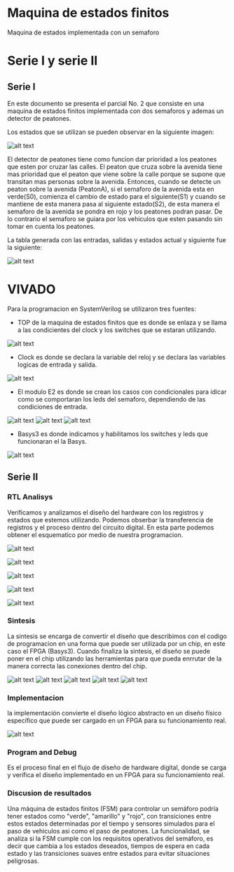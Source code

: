 # Maquina de estados finitos
 Maquina de estados implementada con un semaforo
# Serie I y serie II
## Serie I
En este documento se presenta el parcial No. 2 que consiste en una maquina de estados finitos implementada con dos semaforos y ademas un detector de peatones.

Los estados que se utilizan se pueden observar en la siguiente imagen:

![alt text](image.png)    

El detector de peatones tiene como funcion dar prioridad a los peatones que esten por cruzar las calles. El peaton que cruza sobre la avenida tiene mas prioridad que el peaton que viene sobre la calle porque se supone que transitan mas personas sobre la avenida.
Entonces, cuando se detecte un peaton sobre la avenida (PeatonA), si el semaforo de la avenida esta en verde(S0), comienza el cambio de estado para el siguiente(S1) y cuando se mantiene de esta manera pasa al siguiente estado(S2), de esta manera el semaforo de la avenida se pondra en rojo y los peatones podran pasar. De lo contrario el semaforo se guiara por los vehiculos que esten pasando sin tomar en cuenta los peatones.

La tabla generada con las entradas, salidas y estados actual y siguiente fue la siguiente:

![alt text](image-1.png)

# VIVADO
Para la programacion en SystemVerilog se utilizaron tres fuentes:
- TOP de la maquina de estados finitos que es donde se enlaza y se llama a las condicientes del clock y los switches que se estaran utilizando.

![alt text](image-2.png)

- Clock es donde se declara la variable del reloj y se declara las variables logicas de entrada y salida.

![alt text](image-3.png)

- El modulo E2 es donde se crean los casos con condicionales para idicar como se comportaran los leds del semaforo, dependiendo de las condiciones de entrada.

![alt text](image-4.png)
![alt text](image-5.png)
![alt text](image-6.png)

- Basys3 es donde indicamos y habilitamos los switches y leds que funcionaran el la Basys.

![alt text](image-7.png)

## Serie II
### RTL Analisys
Verificamos y analizamos el diseño del hardware con los registros y estados que estemos utilizando. Podemos obserbar la transferencia de registros y el proceso dentro del circuito digital.
En esta parte podemos obtener el esquematico por medio de nuestra programacion.

![alt text](image-19.png)

![alt text](image-9.png)

![alt text](image-10.png)

![alt text](image-11.png)

![alt text](image-12.png)

### Sintesis

La sintesis se encarga de convertir el diseño que describimos con el codigo de programacion en una forma que puede ser utilizada por un chip, en este caso el FPGA (Basys3). Cuando finaliza la sintesis, el diseño se puede poner en el chip utilizando las herramientas para que pueda enrrutar de la manera correcta las conexiones dentro del chip.

![alt text](image-17.png)
![alt text](image-18.png)
![alt text](image-13.png)
![alt text](image-14.png)
![alt text](image-15.png)

### Implementacion

 la implementación convierte el diseño lógico abstracto en un diseño físico específico que puede ser cargado en un FPGA para su funcionamiento real.

 ![alt text](image-16.png)

 ### Program and Debug

 Es el proceso final en el flujo de diseño de hardware digital, donde se carga y verifica el diseño implementado en un FPGA para su funcionamiento real.

 ### Discusion de resultados

Una máquina de estados finitos (FSM) para controlar un semáforo podría tener estados como "verde", "amarillo" y "rojo", con transiciones entre estos estados determinadas por el tiempo y sensores simulados para el paso de vehiculos asi como el paso de peatones.
La funcionalidad, se analiza si la FSM cumple con los requisitos operativos del semáforo, es decir que cambia a los estados deseados, tiempos de espera en cada estado y las transiciones suaves entre estados para evitar situaciones peligrosas.